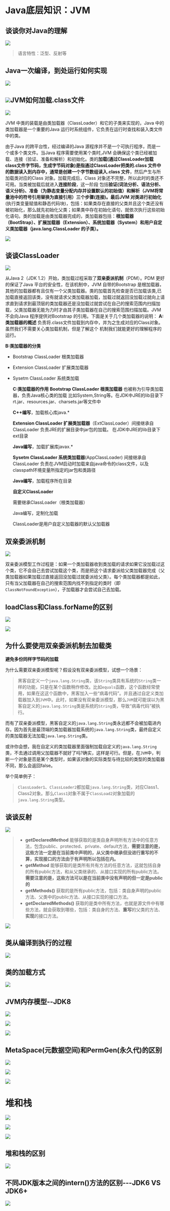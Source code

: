 

# Java底层知识：JVM

## 谈谈你对Java的理解

![](assert\2019-08-26_10-26-27.png)

> 语言特性：泛型、反射等

## Java一次编译，到处运行如何实现

![](assert\2019-08-26_10-26-27.png)

## ![](assert\2019-08-26_10-58-20.png)JVM如何加载.class文件

![](assert\2019-08-26_11-03-57.png)

JVM 中类的装载是由类加载器（ClassLoader）和它的子类来实现的，Java 中的类加载器是一个重要的Java 运行时系统组件，它负责在运行时查找和装入类文件中的类。

由于Java 的跨平台性，经过编译的Java 源程序并不是一个可执行程序，而是一个或多个类文件。当Java 程序需要使用某个类时,JVM 会确保这个类已经被加载、连接（验证、准备和解析）和初始化。类的**加载(通过ClassLoader加载class文件字节码，生成字节码对象)**是指通过ClassLoader把类的.class 文件中的数据读入到内存中，通常是**创建一个字节数组读入.class 文件**，然后产生与所加载类对应的Class 对象。加载完成后，Class 对象还不完整，所以此时的类还不可用。当类被加载后就进入**连接阶段**，这一阶段 包括**验证(词法分析、语法分析、语义分析)、准备（为静态变量分配内存并设置默认的初始值）和解析（JVM将常量池中的符号引用替换为直接引用）**三个步骤(连接)。最后JVM 对类进行**初始化**(执行类变量赋值和静态代码块)，包括：如果类存在直接的父类并且这个类还没有被初始化，那么就先初始化父类；如果类中存在初始化语句，就依次执行这些初始化语句。类的加载是由类加载器完成的，类加载器包括：**根加载器（BootStrap）、扩展加载器（Extension）、系统加载器（System）和用户自定义类加载器（java.lang.ClassLoader 的子类）。**

![](assert\2019-08-26_11-08-53.png)

## 谈谈ClassLoader 

![](assert\2019-08-26_11-45-36.png)

从Java 2（JDK 1.2）开始，类加载过程采取了**双亲委派机制**（PDM）。PDM 更好的保证了Java 平台的安全性，在该机制中，JVM 自带的Bootstrap 是根加载器，其他的加载器都有且仅有一个父类加载器。类的加载首先检查是否已加载该类,已加载直接返回该类，没有就请求父类加载器加载，加载过就返回没加载过就向上请求直到请求到最顶层的类加载器还是没加载过就尝试在自己的搜索范围内扫描加载，父类加载器无能为力时才由其子类加载器在自己的搜索范围扫描加载。JVM 不会向Java 程序提供对Bootstrap 的引用。下面是关于几个类加载器的说明：
  **A:类加载器的概述**
  	负责将.class文件加载到内存中，并为之生成对应的Class对象。虽然我们不需要关心类加载机制，但是了解这个	机制我们就能更好的理解程序的运行。

  **B:类加载器的分类**

- Bootstrap ClassLoader 根类加载器

- Extension ClassLoader 扩展类加载器

- Sysetm ClassLoader 系统类加载

  **C:类加载器的作用**
   **Bootstrap ClassLoader 根类加载器**
    也被称为引导类加载器，负责Java核心类的加载
    比如System,String等。在JDK中JRE的lib目录下rt.jar、resources.jar、charsets.jar等文件中
  
    **C++编写**，加载核心库java.*
  
    **Extension ClassLoader 扩展类加载器**（ExtClassLoader）间接继承自ClassLoader
    负责JRE的扩展目录中jar包的加载。
    在JDK中JRE的lib目录下ext目录
  
    **Java编写**，加载扩展库javax.*
  
    **Sysetm ClassLoader 系统类加载器**(AppClassLoader) 间接继承自ClassLoader
    负责在JVM启动时加载来自java命令的class文件，以及classpath环境变量所指定的jar包和类路径
  
    **Java编写**，加载程序所在目录
  
    **自定义ClassLoader** 
  
    需要继承ClassLoader（根类加载器）
  
    Java编写，定制化加载
  
   ClassLoader是用户自定义加载器的默认父加载器
  
## 双亲委派机制

![](assert\2019-08-26_15-54-14.png)

双亲委派模型工作过程是：如果一个类加载器收到类加载的请求如果它没加载过这个类，它不会自己去尝试加载这个类，而是把这个请求委派给父类加载器完成（父类加载器如果加载过直接返回没加载过就委派给父类）。每个类加载器都是如此，只有当父加载器在自己的搜索范围内找不到指定的类时（即`ClassNotFoundException`），子加载器才会尝试自己去加载。

## loadClass和Class.forName的区别

![](assert\2019-08-26_17-30-36.png)

![](assert\2019-08-26_17-35-08.png)

## 为什么要使用双亲委派机制去加载类

**避免多份同样字节码的加载**

为什么需要双亲委派模型呢？假设没有双亲委派模型，试想一个场景：

> 黑客自定义一个`java.lang.String`类，该`String`类具有系统的`String`类一样的功能，只是在某个函数稍作修改。比如`equals`函数，这个函数经常使用，如果在这这个函数中，黑客加入一些“病毒代码”。并且通过自定义类加载器加入到`JVM`中。此时，如果没有双亲委派模型，那么`JVM`就可能误以为黑客自定义的`java.lang.String`类是系统的`String`类，导致“病毒代码”被执行。

而有了双亲委派模型，黑客自定义的`java.lang.String`类永远都不会被加载进内存。因为首先是最顶端的类加载器加载系统的`java.lang.String`类，最终自定义的类加载器无法加载`java.lang.String`类。

或许你会想，我在自定义的类加载器里面强制加载自定义的`java.lang.String`类，不去通过调用父加载器不就好了吗?确实，这样是可行。但是，在`JVM`中，判断一个对象是否是某个类型时，如果该对象的实际类型与待比较的类型的类加载器不同，那么会返回false。

举个简单例子：

> `ClassLoader1`、`ClassLoader2`都加载`java.lang.String`类，对应Class1、Class2对象。那么`Class1`对象不属于`ClassLoad2`对象加载的`java.lang.String`类型。


## 谈谈反射

![](assert\2019-08-26_11-17-36.png)

> - **getDeclaredMethod**   能够获取的是类自身声明所有方法中的任意方法，包含public、protected、private、default方法，**需要注意的是，这些方法一定是在当前类中声明的，从父类中继承但没进行重写的不算，实现接口的方法由于有声明所以包括在内。**
>- **getMethod**   能够获取的是类所有共有方法的任意方法，这就包括自身的所有public方法，和从父类继承的、从接口实现的所有public方法。**需要注意的是，这些方法可以是在当前类中没有声明的但一定是public的**
> - **getMethods()**   获取的是所有public方法，包括：类自身声明的public方法、父类中的public方法、从接口实现的接口方法。
>-  **getDeclaredMethods()**  获取的是类中所有方法，也就是源文件中有哪些方法，就会获取到哪些，包括：类自身的方法、**重写**的父类的方法、**实现**的接口方法。
> 

![](assert\2019-08-26_11-42-41.png)

## 类从编译到执行的过程

![](assert\2019-08-26_11-44-08.png)

## 类的加载方式

![](assert\2019-08-26_16-36-02.png)

## JVM内存模型--JDK8

![](assert\2019-08-26_17-45-16.png)

 ![](assert\2019-08-26_21-29-38.png)

![](assert\2019-08-26_21-30-59.png)

## MetaSpace(元数据空间)和PermGen(永久代)的区别

![](assert\2019-08-26_21-48-21.png)

![](assert\2019-08-26_21-47-35.png)

![](assert\2019-08-26_22-22-08.png)

# 堆和栈

![](assert\2019-08-26_22-25-01.png)

![](assert\2019-08-26_22-27-23.png)

![](assert\2019-08-26_22-29-58.png)

## 堆和栈的区别

![](assert\2019-08-26_22-32-51.png)

## 不同JDK版本之间的intern()方法的区别---JDK6 VS JDK6+

![](assert\2019-08-26_22-38-36.png)

